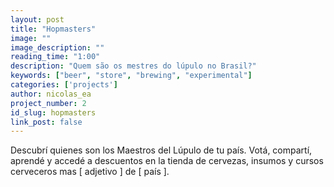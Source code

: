 ```yaml
---
layout: post
title: "Hopmasters"
image: ""
image_description: ""
reading_time: "1:00"
description: "Quem são os mestres do lúpulo no Brasil?"
keywords: ["beer", "store", "brewing", "experimental"]
categories: ['projects']
author: nicolas_ea
project_number: 2
id_slug: hopmasters
link_post: false
---
```


Descubrí quienes son los Maestros del Lúpulo de tu país.
Votá, compartí, aprendé y accedé a descuentos en la tienda de cervezas, insumos y
 cursos cerveceros mas [ adjetivo ] de [ país ].
